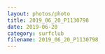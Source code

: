 ```yaml
---
layout: photos/photo
title: 2019_06_20_P1130798
date: 2019-06-20
category: surfclub
filename: 2019_06_20_P1130798
---
```

